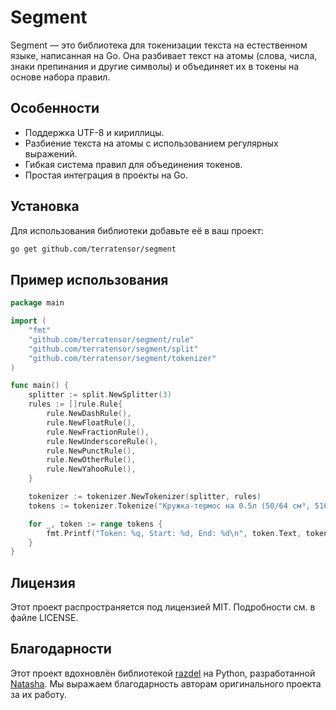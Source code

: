 # Segment

Segment — это библиотека для токенизации текста на естественном языке, написанная на Go. Она разбивает текст на атомы (слова, числа, знаки препинания и другие символы) и объединяет их в токены на основе набора правил.

## Особенности

- Поддержка UTF-8 и кириллицы.
- Разбиение текста на атомы с использованием регулярных выражений.
- Гибкая система правил для объединения токенов.
- Простая интеграция в проекты на Go.

## Установка

Для использования библиотеки добавьте её в ваш проект:

```bash
go get github.com/terratensor/segment
```

## Пример использования

```go
package main

import (
	"fmt"
	"github.com/terratensor/segment/rule"
	"github.com/terratensor/segment/split"
	"github.com/terratensor/segment/tokenizer"
)

func main() {
	splitter := split.NewSplitter(3)
	rules := []rule.Rule{
		rule.NewDashRule(),
		rule.NewFloatRule(),
		rule.NewFractionRule(),
		rule.NewUnderscoreRule(),
		rule.NewPunctRule(),
		rule.NewOtherRule(),
		rule.NewYahooRule(),
	}

	tokenizer := tokenizer.NewTokenizer(splitter, rules)
	tokens := tokenizer.Tokenize("Кружка-термос на 0.5л (50/64 см³, 516;...)")

	for _, token := range tokens {
		fmt.Printf("Token: %q, Start: %d, End: %d\n", token.Text, token.Start, token.End)
	}
}
```

## Лицензия

Этот проект распространяется под лицензией MIT. Подробности см. в файле LICENSE.

## Благодарности

Этот проект вдохновлён библиотекой [razdel](https://github.com/natasha/razdel) на Python, разработанной [Natasha](https://github.com/natasha). Мы выражаем благодарность авторам оригинального проекта за их работу.